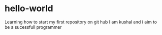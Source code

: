 # hello-world
Learning how to start my first repository on git hub
I am kushal and i aim to be a sucessfull programmer
